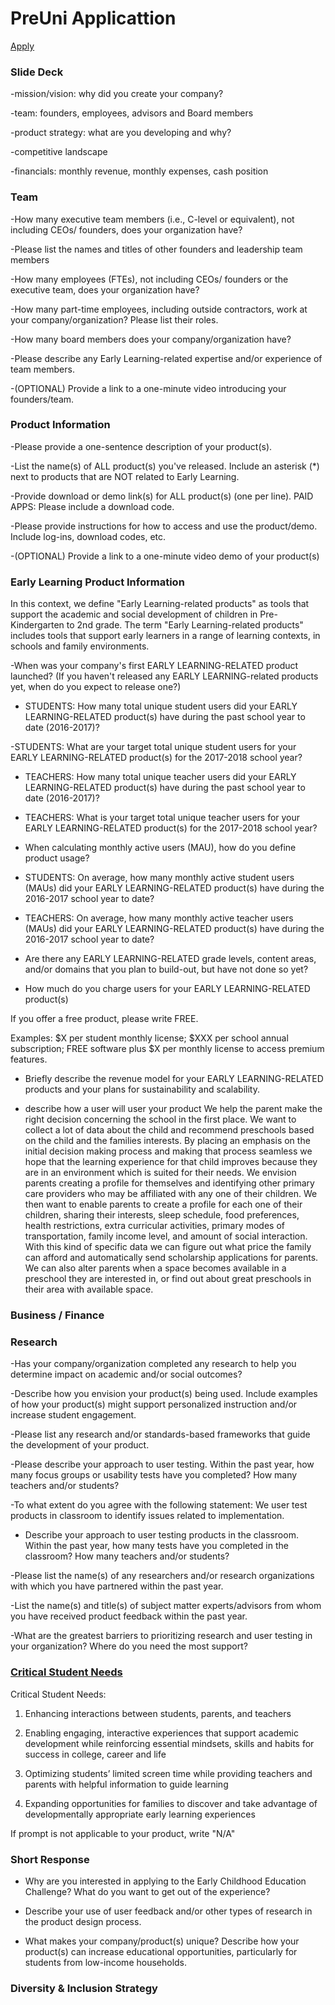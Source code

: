 # PreUni Applicattion
[Apply](https://newschoolsventurefund.submittable.com/submit/e87c4114-f1ba-452a-a61f-885018c9369c/newschools-ignite-early-learning-challenge-pre-k-2nd-grade)


### Slide Deck

-mission/vision: why did you create your company?

-team: founders, employees, advisors and Board members

-product strategy: what are you developing and why?

-competitive landscape

-financials: monthly revenue, monthly expenses, cash position

### Team

-How many executive team members (i.e., C-level or equivalent), not including CEOs/ founders, does your organization have?

-Please list the names and titles of other founders and leadership team members 

-How many employees (FTEs), not including CEOs/ founders or the executive team, does your organization have?

-How many part-time employees, including outside contractors, work at your company/organization? Please list their roles. 

-How many board members does your company/organization have?

-Please describe any Early Learning-related expertise and/or experience of team members.

-(OPTIONAL) Provide a link to a one-minute video introducing your founders/team.

### Product Information

-Please provide a one-sentence description of your product(s).

-List the name(s) of ALL product(s) you've released. Include an asterisk (*) next to products that are NOT related to Early Learning. 

-Provide download or demo link(s) for ALL product(s) (one per line). PAID APPS: Please include a download code.

-Please provide instructions for how to access and use the product/demo. Include log-ins, download codes, etc. 

-(OPTIONAL) Provide a link to a one-minute video demo of your product(s)

### Early Learning Product Information

In this context, we define "Early Learning-related products" as tools that support the academic and social development of children in Pre-Kindergarten to 2nd grade. The term "Early Learning-related products" includes tools that support early learners in a range of learning contexts, in schools and family environments.

-When was your company's first EARLY LEARNING-RELATED product launched? (If you haven't released any EARLY LEARNING-related products yet, when do you expect to release one?) 

- STUDENTS: How many total unique student users did your EARLY LEARNING-RELATED product(s) have during the past school year to date (2016-2017)?

-STUDENTS: What are your target total unique student users for your EARLY LEARNING-RELATED product(s) for the 2017-2018 school year?

- TEACHERS: How many total unique teacher users did your EARLY LEARNING-RELATED product(s) have during the past school year to date (2016-2017)?

- TEACHERS: What is your target total unique teacher users for your EARLY LEARNING-RELATED product(s) for the 2017-2018 school year? 

- When calculating monthly active users (MAU), how do you define product usage? 

- STUDENTS: On average, how many monthly active student users (MAUs) did your EARLY LEARNING-RELATED product(s) have during the 2016-2017 school year to date?

- TEACHERS: On average, how many monthly active teacher users (MAUs) did your EARLY LEARNING-RELATED product(s) have during the 2016-2017 school year to date?

-  Are there any EARLY LEARNING-RELATED grade levels, content areas, and/or domains that you plan to build-out, but have not done so yet?

- How much do you charge users for your EARLY LEARNING-RELATED product(s)

If you offer a free product, please write FREE. 

Examples: $X per student monthly license; $XXX per school annual subscription; FREE software plus $X per monthly license to access premium features.

- Briefly describe the revenue model for your EARLY LEARNING-RELATED products and your plans for sustainability and scalability.

- describe how a user will user your product
We help the parent make the right decision concerning the school in the first place. We want to collect a lot of data about the child and recommend preschools based on the child and the families interests. By placing an emphasis on the initial decision making process and making that process seamless we hope that the learning experience for that child improves because they are in an environment which is suited for their needs. We envision parents creating a profile for themselves and identifying other primary care providers who may be affiliated with any one of their children. We then want to enable parents to create a profile for each one of their children, sharing their interests, sleep schedule, food preferences, health restrictions, extra curricular activities, primary modes of transportation, family income level, and amount of social interaction. With this kind of specific data we can figure out what price the family can afford and automatically send scholarship applications for parents. We can also alter parents when a space becomes available in a preschool they are interested in, or find out about great preschools in their area with available space.

### Business / Finance

### Research
-Has your company/organization completed any research to help you determine impact on academic and/or social outcomes?

-Describe how you envision your product(s) being used. Include examples of how your product(s) might support personalized instruction and/or increase student engagement.

-Please list any research and/or standards-based frameworks that guide the development of your product.

-Please describe your approach to user testing. Within the past year, how many focus groups or usability tests have you completed? How many teachers and/or students?

-To what extent do you agree with the following statement: We user test products in classroom to identify issues related to implementation. 

- Describe your approach to user testing products in the classroom. Within the past year, how many tests have you completed in the classroom? How many teachers and/or students?

-Please list the name(s) of any researchers and/or research organizations with which you have partnered within the past year. 

-List the name(s) and title(s) of subject matter experts/advisors from whom you have received product feedback within the past year.

-What are the greatest barriers to prioritizing research and user testing in your organization? Where do you need the most support? 

### [Critical Student Needs](http://www.newschools.org/ignite/early-childhood-education-challenge/#critical)

Critical Student Needs:

1. Enhancing interactions between students, parents, and teachers

2. Enabling engaging, interactive experiences that support academic development while reinforcing essential mindsets, skills and habits for success in college, career and life

3. Optimizing students’ limited screen time while providing teachers and parents with helpful information to guide learning

4. Expanding opportunities for families to discover and take advantage of developmentally appropriate early learning experiences

If prompt is not applicable to your product, write "N/A"

### Short Response

- Why are you interested in applying to the Early Childhood Education Challenge? What do you want to get out of the experience? 

- Describe your use of user feedback and/or other types of research in the product design process.

- What makes your company/product(s) unique? Describe how your product(s) can increase educational opportunities, particularly for students from low-income households. 

### Diversity & Inclusion Strategy










